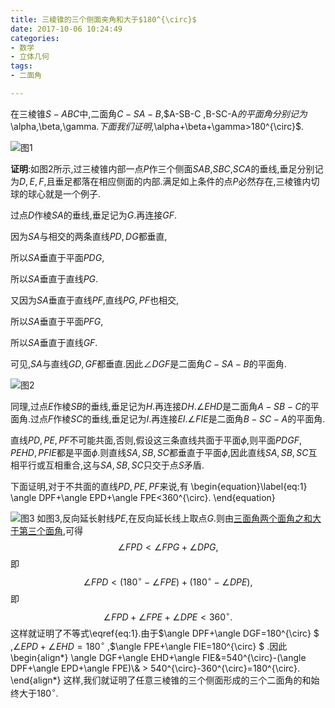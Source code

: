 ```yaml
---
title: 三棱锥的三个侧面夹角和大于$180^{\circ}$
date: 2017-10-06 10:24:49
categories:
- 数学
- 立体几何
tags:
- 二面角

---
```

在三棱锥$S-ABC$中,二面角$C-SA-B$,$A-SB-C $,$B-SC-A$的平面角分别记为$\alpha$,$\beta$,$\gamma$.下面我们证明,$\alpha+\beta+\gamma>180^{\circ}$.

![图1](/img/三棱锥的三个侧面夹角和大于平角-1.png)

**证明**:如图2所示,过三棱锥内部一点$P$作三个侧面$SAB$,$SBC$,$SCA$的垂线,垂足分别记为$D,E,F$,且垂足都落在相应侧面的内部.满足如上条件的点$P$必然存在,三棱锥内切球的球心就是一个例子.

过点$D$作棱$SA$的垂线,垂足记为$G$.再连接$GF$.

因为$SA$与相交的两条直线$PD,DG$都垂直,

所以$SA$垂直于平面$PDG$,

所以$SA$垂直于直线$PG$.

又因为$SA$垂直于直线$PF$,直线$PG,PF$也相交,

所以$SA$垂直于平面$PFG$,

所以$SA$垂直于直线$GF$.

可见,$SA$与直线$GD,GF$都垂直.因此$\angle DGF$是二面角$C-SA-B$的平面角.

![图2](/img/三棱锥的三个侧面夹角和大于平角-2.png)

同理,过点$E$作棱$SB$的垂线,垂足记为$H$.再连接$DH$.$\angle EHD$是二面角$A-SB-C$的平面角.过点$F$作棱$SC$的垂线,垂足记为$I$.再连接$EI$.$\angle FIE$是二面角$B-SC-A$的平面角.

直线$PD,PE,PF$不可能共面,否则,假设这三条直线共面于平面$\phi$,则平面$PDGF,PEHD,PFIE$都是平面$\phi$.则直线$SA,SB,SC$都垂直于平面$\phi$,因此直线$SA,SB,SC$互相平行或互相重合,这与$SA,SB,SC$只交于点$S$矛盾.

下面证明,对于不共面的直线$PD,PE,PF$来说,有
\begin{equation}\label{eq:1}
\angle DPF+\angle EPD+\angle FPE<360^{\circ}.
\end{equation}

![图3](/img/三面角的两个面角之和大于第三个面角-2.png)
如图3,反向延长射线$PE$,在反向延长线上取点$G$.则由[三面角两个面角之和大于第三个面角](/2017/11/04/三面角的两个面角之和大于第三个面角/),可得
$$
\angle FPD < \angle FPG+\angle DPG,
$$
即
$$
\angle FPD < (180^{\circ}-\angle FPE)+(180^{\circ}-\angle DPE),
$$
即
$$
\angle FPD+\angle FPE+\angle DPE < 360^{\circ}.
$$
这样就证明了不等式\eqref{eq:1}.由于$\angle DPF+\angle DGF=180^{\circ} $ ,$\angle EPD+\angle EHD=180^{\circ}$ ,$\angle FPE+\angle FIE=180^{\circ} $ .因此
\begin{align\*}
\angle DGF+\angle EHD+\angle FIE&=540^{\circ}-(\angle DPF+\angle EPD+\angle FPE)\\\& > 540^{\circ}-360^{\circ}=180^{\circ}.
\end{align\*}
这样,我们就证明了任意三棱锥的三个侧面形成的三个二面角的和始终大于$180^{\circ}$.



